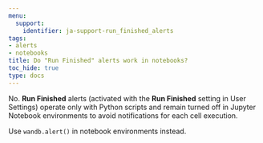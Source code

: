 ```yaml
---
menu:
  support:
    identifier: ja-support-run_finished_alerts
tags:
- alerts
- notebooks
title: Do "Run Finished" alerts work in notebooks?
toc_hide: true
type: docs
---
```


No. **Run Finished** alerts (activated with the **Run Finished** setting in User Settings) operate only with Python scripts and remain turned off in Jupyter Notebook environments to avoid notifications for each cell execution. 

Use `wandb.alert()` in notebook environments instead.